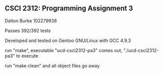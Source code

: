 ## CSCI 2312: Programming Assignment 3
Dalton Burke 102279938

Passes 392/392 tests

Developed and tested on Gentoo GNU/Linux with GCC 4.9.3

run "make", executable "ucd-csci2312-pa3" comes out, "./ucd-csci2312-pa3" to execute

run "make clean" and all object files go away
